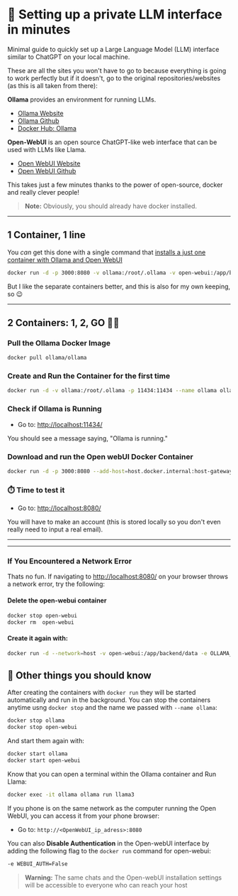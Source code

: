 # 🚀 Setting up a private LLM interface in minutes

Minimal guide to quickly set up a Large Language Model (LLM) interface similar to ChatGPT on your local machine.

These are all the sites you won't have to go to because everything is going to work perfectly but if it doesn't, go to the original repositories/websites (as this is all taken from there):

**Ollama** provides an environment for running LLMs.

- [Ollama Website](https://ollama.com/)
- [Ollama Github](https://github.com/ollama/ollama)
- [Docker Hub: Ollama](https://hub.docker.com/r/ollama/ollama)

**Open-WebUI** is an open source ChatGPT-like web interface that can be used with LLMs like Llama.

- [Open WebUI Website](https://openwebui.com/)
- [Open WebUI Github](https://github.com/ollama/ollama)

This takes just a few minutes thanks to the power of open-source, docker and really clever people!

> **Note:** Obviously, you should already have docker installed.

---

## 1 Container, 1 line

You *can* get this done with a single command that [installs a just one container with Ollama and Open WebUI](https://docs.openwebui.com/#installing-open-webui-with-bundled-ollama-support)

```bash
docker run -d -p 3000:8080 -v ollama:/root/.ollama -v open-webui:/app/backend/data --name open-webui --restart always ghcr.io/open-webui/open-webui:ollama
```

But I like the separate containers better, and this is also for my own keeping, so 😉

---

## 2 Containers: 1, 2, GO 🏃💨

### Pull the Ollama Docker Image
```bash
docker pull ollama/ollama
```

### Create and Run the Container for the first time
```bash
docker run -d -v ollama:/root/.ollama -p 11434:11434 --name ollama ollama/ollama
```

### Check if Ollama is Running

- Go to: [http://localhost:11434/](http://localhost:11434/)

You should see a message saying, "Ollama is running."

### Download and run the Open webUI Docker Container
```bash
docker run -d -p 3000:8080 --add-host=host.docker.internal:host-gateway -v open-webui:/app/backend/data --name open-webui --restart always ghcr.io/open-webui/open-webui:main
```

### ⏱️ Time to test it

- Go to: [http://localhost:8080/](http://localhost:8080/)

You will have to make an account (this is stored locally so you don't even really need to input a real email).


---
---


### If You Encountered a Network Error

Thats no fun. If navigating to [http://localhost:8080/](http://localhost:8080/) on your browser throws a network error, try the following:

#### Delete the open-webui container
```bash
docker stop open-webui
docker rm  open-webui
```

#### Create it again with:
```bash
docker run -d --network=host -v open-webui:/app/backend/data -e OLLAMA_BASE_URL=http://127.0.0.1:11434 --name open-webui --restart always ghcr.io/open-webui/open-webui:main
```

## 🤔 Other things you should know

After creating the containers with `docker run` they will be started automatically and run in the background. You can stop the containers anytime usng `docker stop` and the name we passed with `--name ollama`:

```bash
docker stop ollama
docker stop open-webui
```

And start them again with:

```bash
docker start ollama
docker start open-webui
```

Know that you can open a terminal within the Ollama container and Run Llama:

```bash
docker exec -it ollama ollama run llama3
```

If you phone is on the same network as the computer running the Open WebUI, you can access it from your phone browser:

- Go to: `http://<OpenWebUI_ip_adress>:8080`

You can also **Disable Authentication** in the Open-webUI interface by adding the following flag to the `docker run` command for open-webui:
```bash
-e WEBUI_AUTH=False
```
> **Warning:** The same chats and the Open-webUI installation settings will be accessible to everyone who can reach your host
